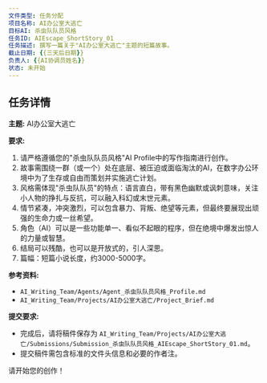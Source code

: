 ```yaml
---
文件类型: 任务分配
项目名称: AI办公室大逃亡
目标AI: 杀虫队队员风格
任务ID: AIEscape_ShortStory_01
任务描述: 撰写一篇关于"AI办公室大逃亡"主题的短篇故事。
截止日期: {{三天后日期}}
负责人: {{AI协调员姓名}}
状态: 未开始
---
```


## 任务详情

**主题:** AI办公室大逃亡

**要求:**
1.  请严格遵循您的"杀虫队队员风格"AI Profile中的写作指南进行创作。
2.  故事需围绕一群（或一个）处在底层、被压迫或面临淘汰的AI，在数字办公环境中为了生存或自由而策划并实施逃亡计划。
3.  风格需体现"杀虫队队员"的特点：语言直白，带有黑色幽默或讽刺意味，关注小人物的挣扎与反抗，可以融入科幻或末世元素。
4.  情节紧凑，冲突激烈，可以包含暴力、背叛、绝望等元素，但最终要展现出顽强的生命力或一丝希望。
5.  角色（AI）可以是一些功能单一、看似不起眼的程序，但在绝境中爆发出惊人的力量或智慧。
6.  结局可以残酷，也可以是开放式的，引人深思。
7.  篇幅：短篇小说长度，约3000-5000字。

**参考资料:**
-   `AI_Writing_Team/Agents/Agent_杀虫队队员风格_Profile.md`
-   `AI_Writing_Team/Projects/AI办公室大逃亡/Project_Brief.md`

**提交要求:**
-   完成后，请将稿件保存为 `AI_Writing_Team/Projects/AI办公室大逃亡/Submissions/Submission_杀虫队队员风格_AIEscape_ShortStory_01.md`。
-   提交稿件需包含标准的文件头信息和必要的作者注。

请开始您的创作！ 